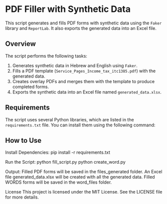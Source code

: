 # PDF Filler with Synthetic Data

This script generates and fills PDF forms with synthetic data using the `Faker` library and `ReportLab`. It also exports the generated data into an Excel file.

## Overview

The script performs the following tasks:

1. Generates synthetic data in Hebrew and English using `Faker`.
2. Fills a PDF template (`Service_Pages_Income_tax_itc1385.pdf`) with the generated data.
3. Creates overlay PDFs and merges them with the template to produce completed forms.
4. Exports the synthetic data into an Excel file named `generated_data.xlsx`.

## Requirements

The script uses several Python libraries, which are listed in the `requirements.txt` file. You can install them using the following command:

## How to Use

Install Dependencies:
pip install -r requirements.txt

Run the Script:
python fill_script.py
python create_word.py

Output:
Filled PDF forms will be saved in the files_generated folder.
An Excel file generated_data.xlsx will be created with all the generated data.
Filled WORDS forms will be saved in the word_files folder.

License
This project is licensed under the MIT License. See the LICENSE file for more details.

